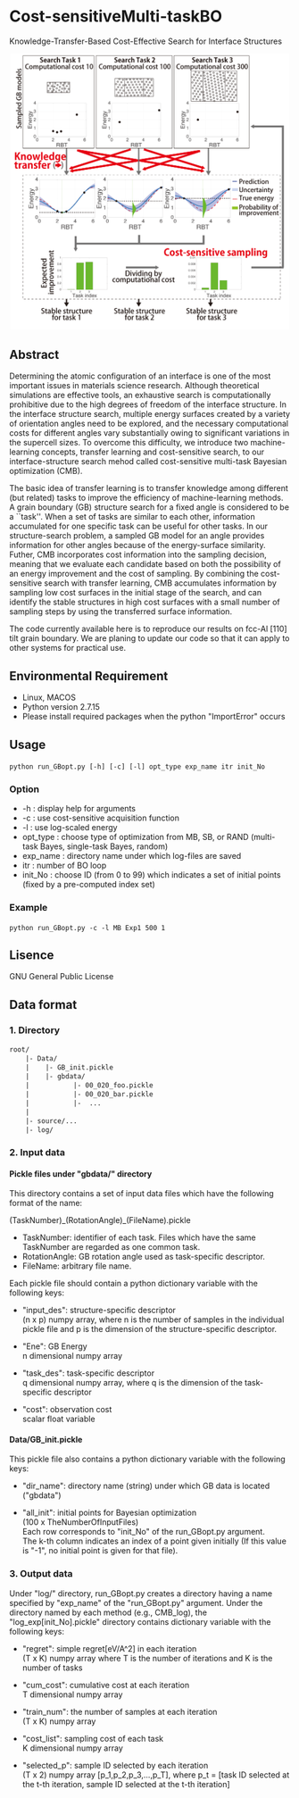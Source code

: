 # Cost-sensitiveMulti-taskBO
Knowledge-Transfer-Based Cost-Effective Search for Interface Structures

<div align="center">
<img src="figs/fig.png" width="500px">
</div>

## Abstract

Determining the atomic configuration of an interface is one of the most important issues in materials science research. Although theoretical simulations are effective tools, an exhaustive search is computationally prohibitive due to the high degrees of freedom of the interface structure. In the interface structure search, multiple energy surfaces created by a variety of orientation angles need to be explored, and the necessary computational costs for different angles vary substantially owing to significant variations in the supercell sizes. To overcome this difficulty, we introduce two machine-learning concepts, transfer learning and cost-sensitive search, to our interface-structure search mehod called cost-sensitive multi-task Bayesian optimization (CMB).

The basic idea of transfer learning is to transfer knowledge among different (but related) tasks to improve the efficiency of machine-learning methods. A grain boundary (GB) structure search for a fixed angle is considered to be a ``task''. When a set of tasks are similar to each other, information accumulated for one specific task can be useful for other tasks. In our structure-search problem, a sampled GB model for an angle provides information for other angles because of the energy-surface similarity. Futher, CMB incorporates cost information into the sampling decision, meaning that we evaluate each candidate based on both the possibility of an energy improvement and the cost of sampling. By combining the cost-sensitive search with transfer learning, CMB accumulates information by sampling low cost surfaces in the initial stage of the search, and can identify the stable structures in high cost surfaces with a small number of sampling steps by using the transferred surface information.

The code currently available here is to reproduce our results on fcc-Al [110] tilt grain boundary. We are planing to update our code so that it can apply to other systems for practical use.

## Environmental Requirement
- Linux, MACOS
- Python version 2.7.15
- Please install required packages when the python "ImportError" occurs

## Usage
`python run_GBopt.py [-h] [-c] [-l] opt_type exp_name itr init_No`

### Option
- -h : display help for arguments
- -c : use cost-sensitive acquisition function
- -l : use log-scaled energy
- opt_type : choose type of optimization from MB, SB, or RAND (multi-task Bayes, single-task Bayes, random)
- exp_name : directory name under which log-files are saved
- itr : number of BO loop
- init_No : choose ID (from 0 to 99) which indicates a set of initial points (fixed by a pre-computed index set)

### Example
`python run_GBopt.py -c -l MB Exp1 500 1`

## Lisence
GNU General Public License

## Data format

### 1. Directory

```
root/
    |- Data/
    |    |- GB_init.pickle
    |    |- gbdata/
    |           |- 00_020_foo.pickle
    |           |- 00_020_bar.pickle
    |           |-  ...
    |
    |- source/...
    |- log/
```

### 2. Input data 

#### Pickle files under "gbdata/" directory

This directory contains a set of input data files which have the following format of the name:

(TaskNumber)\_(RotationAngle)\_(FileName).pickle

- TaskNumber: identifier of each task. Files which have the same TaskNumber are regarded as one common task.  
- RotationAngle: GB rotation angle used as task-specific descriptor.  
- FileName: arbitrary file name.  

Each pickle file should contain a python dictionary variable with the following keys:

- "input_des": structure-specific descriptor  
             (n x p) numpy array, where n is the number of samples in the individual pickle file and p is the dimension of the structure-specific descriptor.

- "Ene": GB Energy  
       n dimensional numpy array

- "task_des": task-specific descriptor  
            q dimensional numpy array, where q is the dimension of the task-specific descriptor  
        
- "cost": observation cost  
        scalar float variable  

#### Data/GB_init.pickle

This pickle file also contains a python dictionary variable with the following keys:

- "dir_name": directory name (string) under which GB data is located ("gbdata")  

- "all_init": initial points for Bayesian optimization  
            (100 x TheNumberOfInputFiles)  
            Each row corresponds to "init_No" of the run_GBopt.py argument.  
	    The k-th column indicates an index of a point given initially (If this value is "-1", no initial point is given for that file).  

### 3. Output data

Under "log/" directory, run_GBopt.py creates a directory having a name specified by "exp_name" of the "run_GBopt.py" argument. Under the directory named by each method (e.g., CMB_log), the "log_exp[init_No].pickle" directory contains dictionary variable with the following keys:

- "regret": simple regret[eV/A^2] in each iteration  
        (T x K) numpy array where T is the number of iterations and K is the number of tasks  

- "cum_cost": cumulative cost at each iteration  
        T dimensional numpy array  
    
- "train_num": the number of samples at each iteration  
        (T x K) numpy array  
    
- "cost_list": sampling cost of each task  
        K dimensional numpy array  
    
- "selected_p": sample ID selected by each iteration  
        (T x 2) numpy array [p_1,p_2,p_3,...,p_T], where p_t = [task ID selected at the t-th iteration, sample ID selected at the t-th iteration]
